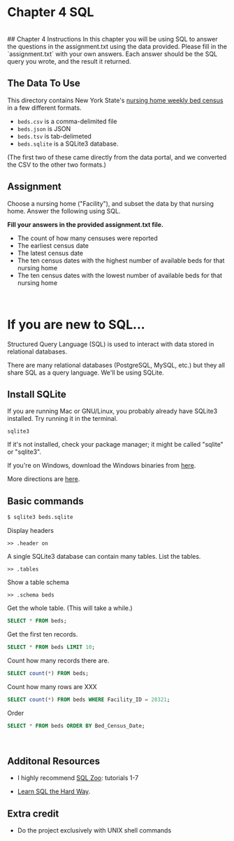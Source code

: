 # Chapter 4 SQL
<br>
## Chapter 4 Instructions
In this chapter you will be using SQL to answer the questions in the assignment.txt using the data provided.  Please fill in the `assignment.txt` with your own answers.  Each answer should be the SQL query you wrote, and the result it returned.



## The Data To Use
This directory contains New York State's
[nursing home weekly bed census](https://health.data.ny.gov/Health/Nursing-Home-Weekly-Bed-Census-Beginning-2009/uhyy-xp9s?)
in a few different formats.

* `beds.csv` is a comma-delimited file
* `beds.json` is JSON
* `beds.tsv` is tab-delimeted
* `beds.sqlite` is a SQLite3 database.

(The first two of these came directly from the data portal,
and we converted the CSV to the other two formats.)

## Assignment
Choose a nursing home ("Facility"), and subset the data by that nursing home.  Answer the following using SQL.  

**Fill your answers in the provided assignment.txt file.**

* The count of how many censuses were reported
* The earliest census date
* The latest census date
* The ten census dates with the highest number of available beds for that nursing home
* The ten census dates with the lowest number of available beds for that nursing home

<br>

# If you are new to SQL...
Structured Query Language (SQL) is used to interact with data stored in
relational databases.

There are many relational databases (PostgreSQL, MySQL, etc.) but they all share
SQL as a query language. We'll be using SQLite.

## Install SQLite
If you are running Mac or GNU/Linux, you probably already have SQLite3 installed.
Try running it in the terminal.

```
sqlite3
```

If it's not installed, check your package manager; it might be called "sqlite" or "sqlite3".

If you're on Windows, download the Windows binaries from [here](http://www.sqlite.org/download.html).

More directions are [here](http://mislav.uniqpath.com/rails/install-sqlite3/).

## Basic commands

```sh
$ sqlite3 beds.sqlite
```

Display headers
```
>> .header on
```
A single SQLite3 database can contain many tables. List the tables.
```
>> .tables
```
Show a table schema
```
>> .schema beds
```
Get the whole table. (This will take a while.)

```sql
SELECT * FROM beds;
```

Get the first ten records.

```sql
SELECT * FROM beds LIMIT 10;
```

Count how many records there are.

```sql
SELECT count(*) FROM beds;
```

Count how many rows are XXX

```sql
SELECT count(*) FROM beds WHERE Facility_ID = 28321;
```

Order

```sql
SELECT * FROM beds ORDER BY Bed_Census_Date;
```
<br>

## Additonal Resources
* I highly recommend [SQL Zoo](http://sqlzoo.net/wiki/Main_Page): tutorials 1-7  

* [Learn SQL the Hard Way](http://sql.learncodethehardway.org/book/).



## Extra credit

* Do the project exclusively with UNIX shell commands
